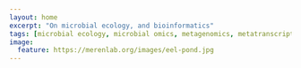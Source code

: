 ```yaml
---
layout: home
excerpt: "On microbial ecology, and bioinformatics"
tags: [microbial ecology, microbial omics, metagenomics, metatranscriptomics, metaepitranscriptomics]
image:
  feature: https://merenlab.org/images/eel-pond.jpg
---
```


